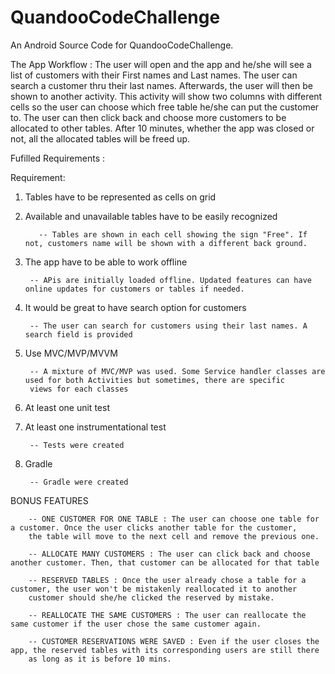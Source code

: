 # QuandooCodeChallenge
An Android Source Code for QuandooCodeChallenge. 

The App Workflow :
The user will open and the app and he/she will see a list of customers with their First names and Last names. 
The user can search a customer thru their last names. Afterwards, the user will then be shown to another activity. 
This activity will show two columns with different cells so the user can choose which free table he/she can put the customer to. 
The user can then click back and choose more customers to be allocated to other tables. After 10 minutes, whether the app was
closed or not, all the allocated tables will be freed up. 

Fufilled Requirements :

Requirement:

1. Tables have to be represented as cells on grid

2. Available and unavailable tables have to be easily recognized

          -- Tables are shown in each cell showing the sign "Free". If not, customers name will be shown with a different back ground. 

3. The app have to be able to work offline

        -- APis are initially loaded offline. Updated features can have online updates for customers or tables if needed. 

4. It would be great to have search option for customers

        -- The user can search for customers using their last names. A search field is provided

5. Use MVC/MVP/MVVM

        -- A mixture of MVC/MVP was used. Some Service handler classes are used for both Activities but sometimes, there are specific 
        views for each classes

6. At least one unit test

7. At least one instrumentational test

        -- Tests were created

8. Gradle

        -- Gradle were created


BONUS FEATURES

        -- ONE CUSTOMER FOR ONE TABLE : The user can choose one table for a customer. Once the user clicks another table for the customer, 
        the table will move to the next cell and remove the previous one. 
        
        -- ALLOCATE MANY CUSTOMERS : The user can click back and choose another customer. Then, that customer can be allocated for that table
        
        -- RESERVED TABLES : Once the user already chose a table for a customer, the user won't be mistakenly reallocated it to another 
        customer should she/he clicked the reserved by mistake. 

        -- REALLOCATE THE SAME CUSTOMERS : The user can reallocate the same customer if the user chose the same customer again. 

        -- CUSTOMER RESERVATIONS WERE SAVED : Even if the user closes the app, the reserved tables with its corresponding users are still there
        as long as it is before 10 mins. 
